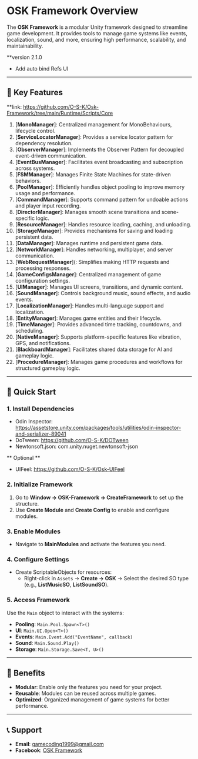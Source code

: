 # ****OSK Framework Overview****

The **OSK Framework** is a modular Unity framework designed to streamline game development. It provides tools to manage game systems like events, localization, sound, and more, ensuring high performance, scalability, and maintainability.

**version 2.1.0
- Add auto bind Refs UI

---

## **🌟 Key Features**

**link: https://github.com/O-S-K/Osk-Framework/tree/main/Runtime/Scripts/Core

1. [**MonoManager**]: Centralized management for MonoBehaviours, lifecycle control.  
2. [**ServiceLocatorManager**]: Provides a service locator pattern for dependency resolution.  
3. [**ObserverManager**]: Implements the Observer Pattern for decoupled event-driven communication.  
4. [**EventBusManager**]: Facilitates event broadcasting and subscription across systems.  
5. [**FSMManager**]: Manages Finite State Machines for state-driven behaviors.  
6. [**PoolManager**]: Efficiently handles object pooling to improve memory usage and performance.  
7. [**CommandManager**]: Supports command pattern for undoable actions and player input recording.  
8. [**DirectorManager**]: Manages smooth scene transitions and scene-specific logic.  
9. [**ResourceManager**]: Handles resource loading, caching, and unloading.  
10. [**StorageManager**]: Provides mechanisms for saving and loading persistent data.  
11. [**DataManager**]: Manages runtime and persistent game data.  
12. [**NetworkManager**]: Handles networking, multiplayer, and server communication.  
13. [**WebRequestManager**](: Simplifies making HTTP requests and processing responses.  
14. [**GameConfigsManager**]: Centralized management of game configuration settings.  
15. [**UIManager**]: Manages UI screens, transitions, and dynamic content.  
16. [**SoundManager**]: Controls background music, sound effects, and audio events.  
17. [**LocalizationManager**]: Handles multi-language support and localization.  
18. [**EntityManager**]: Manages game entities and their lifecycle.  
19. [**TimeManager**]: Provides advanced time tracking, countdowns, and scheduling.  
20. [**NativeManager**]: Supports platform-specific features like vibration, GPS, and notifications.  
21. [**BlackboardManager**]: Facilitates shared data storage for AI and gameplay logic.  
22. [**ProcedureManager**]: Manages game procedures and workflows for structured gameplay logic.  
 


---

## **🚀 Quick Start**

### **1. Install Dependencies**
- Odin Inspector: https://assetstore.unity.com/packages/tools/utilities/odin-inspector-and-serializer-89041
- DoTween: https://github.com/O-S-K/DOTween
- Newtonsoft.json: com.unity.nuget.newtonsoft-json

** Optional **
- UIFeel: https://github.com/O-S-K/Osk-UIFeel
 
### **2. Initialize Framework**
1. Go to **Window → OSK-Framework → CreateFramework** to set up the structure.  
2. Use **Create Module** and **Create Config** to enable and configure modules.

### **3. Enable Modules**
- Navigate to **MainModules** and activate the features you need.

### **4. Configure Settings**
- Create ScriptableObjects for resources:
  - Right-click in `Assets` → **Create → OSK** → Select the desired SO type (e.g., **ListMusicSO**, **ListSoundSO**).

### **5. Access Framework**
Use the `Main` object to interact with the systems:
- **Pooling**: `Main.Pool.Spawn<T>()`  
- **UI**: `Main.UI.Open<T>()`  
- **Events**: `Main.Event.Add("EventName", callback)`  
- **Sound**: `Main.Sound.Play()`  
- **Storage**: `Main.Storage.Save<T, U>()`  

---

## **🎯 Benefits**
- **Modular**: Enable only the features you need for your project.  
- **Reusable**: Modules can be reused across multiple games.  
- **Optimized**: Organized management of game systems for better performance.  

---

## **📞 Support**
- **Email**: gamecoding1999@gmail.com  
- **Facebook**: [OSK Framework](https://www.facebook.com/xOskx/)
